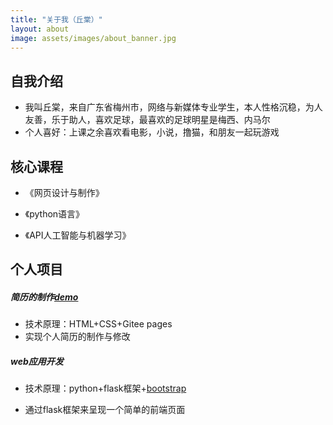 ```yaml
---
title: "关于我（丘棠）"
layout: about
image: assets/images/about_banner.jpg
---
```


## 自我介绍

* 我叫丘棠，来自广东省梅州市，网络与新媒体专业学生，本人性格沉稳，为人友善，乐于助人，喜欢足球，最喜欢的足球明星是梅西、内马尔
* 个人喜好：上课之余喜欢看电影，小说，撸猫，和朋友一起玩游戏

## 核心课程

* 《网页设计与制作》

* 《python语言》

* 《API人工智能与机器学习》

  

##  个人项目

##### 简历的制作[demo](https://qiu-tang.gitee.io/resume/)

* 技术原理：HTML+CSS+Gitee pages
* 实现个人简历的制作与修改

##### web应用开发

* 技术原理：python+flask框架+[bootstrap](https://getbootstrap.com/)

* 通过flask框架来呈现一个简单的前端页面



